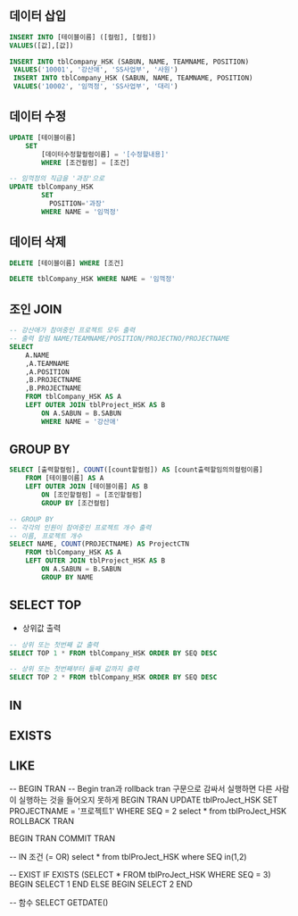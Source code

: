 ## 데이터 삽입
```sql
INSERT INTO [테이블이름] ([컬럼], [컬럼])
VALUES([값],[값])
```
```sql
INSERT INTO tblCompany_HSK (SABUN, NAME, TEAMNAME, POSITION)
 VALUES('10001', '강산애', 'SS사업부', '사원')
 INSERT INTO tblCompany_HSK (SABUN, NAME, TEAMNAME, POSITION)
 VALUES('10002', '임꺽정', 'SS사업부', '대리')
```

## 데이터 수정
```sql
UPDATE [테이블이름]
    SET 
        [데이터수정할컬럼이름] = '[수정할내용]'
        WHERE [조건컬럼] = [조건]
```
```sql
-- 임꺽정의 직급을 '과장'으로
UPDATE tblCompany_HSK
        SET
		  POSITION='과장'
        WHERE NAME = '임꺽정'
```

## 데이터 삭제
```sql
DELETE [테이블이름] WHERE [조건]
```
```sql
DELETE tblCompany_HSK WHERE NAME = '임꺽정'
```

## 조인 JOIN
```sql
-- 강산애가 참여중인 프로젝트 모두 출력
-- 출력 칼럼 NAME/TEAMNAME/POSITION/PROJECTNO/PROJECTNAME
SELECT 
    A.NAME
    ,A.TEAMNAME
    ,A.POSITION
    ,B.PROJECTNAME
    ,B.PROJECTNAME
    FROM tblCompany_HSK AS A
    LEFT OUTER JOIN tblProject_HSK AS B
        ON A.SABUN = B.SABUN
        WHERE NAME = '강산애'
```

## GROUP BY
```sql
SELECT [출력할컬럼], COUNT([count할컬럼]) AS [count출력할임의의컬럼이름]
    FROM [테이블이름] AS A
    LEFT OUTER JOIN [테이블이름] AS B
        ON [조인할컬럼] = [조인할컬럼]
        GROUP BY [조건컬럼]
```
```sql
-- GROUP BY
-- 각각의 인원이 참여중인 프로젝트 개수 출력
-- 이름, 프로젝트 개수
SELECT NAME, COUNT(PROJECTNAME) AS ProjectCTN
    FROM tblCompany_HSK AS A
    LEFT OUTER JOIN tblProject_HSK AS B
        ON A.SABUN = B.SABUN
        GROUP BY NAME
```

## SELECT TOP
- 상위값 출력

```sql
-- 상위 또는 첫번째 값 출력
SELECT TOP 1 * FROM tblCompany_HSK ORDER BY SEQ DESC

-- 상위 또는 첫번째부터 둘째 값까지 출력
SELECT TOP 2 * FROM tblCompany_HSK ORDER BY SEQ DESC
```

## IN
## EXISTS
## LIKE


-- BEGIN TRAN
-- Begin tran과 rollback tran 구문으로 감싸서 실행하면 다른 사람이 실행하는 것을 들어오지 못하게 
BEGIN TRAN
UPDATE tblProJect_HSK SET PROJECTNAME = '프로젝트1' WHERE SEQ = 2
select * from tblProJect_HSK
ROLLBACK TRAN

BEGIN TRAN
COMMIT TRAN


-- IN 조건 (=  OR)
select * from tblProJect_HSK where SEQ in(1,2)

-- EXIST
IF EXISTS (SELECT * FROM tblProJect_HSK WHERE SEQ = 3)
BEGIN SELECT 1 END
ELSE
BEGIN SELECT 2 END

-- 함수
SELECT GETDATE()




